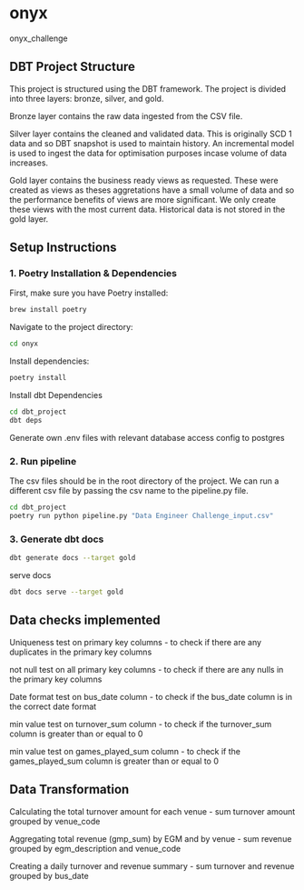 # onyx
onyx_challenge

## DBT Project Structure

This project is structured using the DBT framework. The project is divided into three layers: bronze, silver, and gold.

Bronze layer contains the raw data ingested from the CSV file. 

Silver layer contains the cleaned and validated data. This is originally SCD 1 data and so DBT snapshot is used to maintain history.  An incremental model is used to ingest the data for optimisation purposes incase volume of data increases.

Gold layer contains the business ready views as requested.  These were created as views as theses aggretations have a small volume of data and so the performance benefits of views are more significant.  We only create these views with the most current data.  Historical data is not stored in the gold layer.





## Setup Instructions

### 1. Poetry Installation & Dependencies
First, make sure you have Poetry installed:
```bash
brew install poetry
```

Navigate to the project directory:
```bash
cd onyx
```

Install dependencies:
```bash
poetry install
```
Install dbt Dependencies
```bash
cd dbt_project
dbt deps
```
Generate own .env files with relevant database access config to postgres

### 2. Run pipeline

The csv files should be in the root directory of the project. We can run a different csv file by passing the csv name to the pipeline.py file.

```bash
cd dbt_project
poetry run python pipeline.py "Data Engineer Challenge_input.csv"
```
### 3. Generate dbt docs

```bash
dbt generate docs --target gold
```

serve docs

```bash
dbt docs serve --target gold
```

## Data checks implemented

Uniqueness test on primary key columns - to check if there are any duplicates in the primary key columns

not null test on all primary key columns - to check if there are any nulls in the primary key columns

Date format test on bus_date column - to check if the bus_date column is in the correct date format

min value test on turnover_sum column - to check if the turnover_sum column is greater than or equal to 0

min value test on games_played_sum column - to check if the games_played_sum column is greater than or equal to 0


## Data Transformation 
Calculating the total turnover amount for each venue - sum turnover amount grouped by venue_code

Aggregating total revenue (gmp_sum) by EGM and by venue - sum revenue grouped by egm_description and venue_code

Creating a daily turnover and revenue summary - sum turnover and revenue grouped by bus_date

